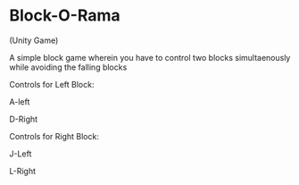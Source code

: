 Block-O-Rama
============

(Unity Game)

A simple block game wherein you have to control two blocks simultaenously while avoiding the falling blocks

Controls for Left Block:

A-left

D-Right

Controls for Right Block:

J-Left

L-Right


